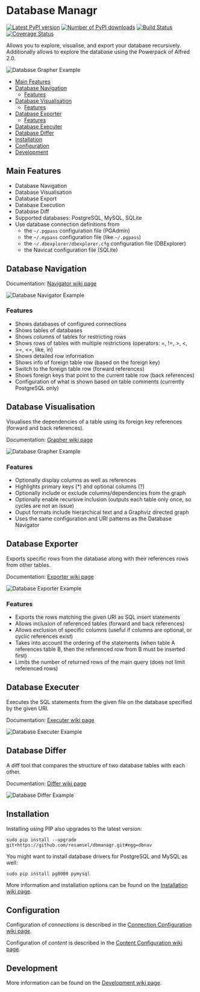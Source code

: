 # Database Managr

[![Latest PyPI version](http://img.shields.io/pypi/v/dbmanagr.svg?style=flat)](https://pypi.python.org/pypi/dbmanagr)
[![Number of PyPI downloads](http://img.shields.io/pypi/dm/dbmanagr.svg?style=flat)](https://pypi.python.org/pypi/dbmanagr)
[![Build Status](https://api.travis-ci.org/resamsel/dbmanagr.svg?branch=master)](https://travis-ci.org/resamsel/dbmanagr)
[![Coverage Status](https://coveralls.io/repos/resamsel/dbmanagr/badge.svg?branch=master&service=github)](https://coveralls.io/github/resamsel/dbmanagr?branch=master)

Allows you to explore, visualise, and export your database recursively. Additionally allows to explore the database using the Powerpack of Alfred 2.0.

![Database Grapher Example](resources/images/dbgraph-example.png "Database Grapher Example")

- [Main Features](#main-features)
- [Database Navigation](#database-navigation)
	- [Features](#features)
- [Database Visualisation](#database-visualisation)
	- [Features](#features-1)
- [Database Exporter](#database-exporter)
	- [Features](#features-2)
- [Database Executer](#database-executer)
- [Database Differ](#database-differ)
- [Installation](#installation)
- [Configuration](#configuration)
- [Development](#development)

## Main Features
* Database Navigation
* Database Visualisation
* Database Export
* Database Execution
* Database Diff
* Supported databases: PostgreSQL, MySQL, SQLite
* Use database connection definitions from
  * the `~/.pgpass` configuration file (PGAdmin)
  * the `~/.mypass` configuration file (like `~/.pgpass`)
  * the `~/.dbexplorer/dbexplorer.cfg` configuration file (DBExplorer)
  * the Navicat configuration file (SQLite)

## Database Navigation

Documentation: [Navigator wiki page](https://github.com/resamsel/dbmanagr/wiki/Navigator)

![Database Navigator Example](resources/images/dbnav-example.png "Database Navigator Example")

### Features

* Shows databases of configured connections
* Shows tables of databases
* Shows columns of tables for restricting rows
* Shows rows of tables with multiple restrictions (operators: =, !=, >, <, >=, <=, like, in)
* Shows detailed row information
* Shows info of foreign table row (based on the foreign key)
* Switch to the foreign table row (forward references)
* Shows foreign keys that point to the current table row (back references)
* Configuration of what is shown based on table comments (currently PostgreSQL only)

## Database Visualisation

Visualises the dependencies of a table using its foreign key references (forward and back references).

Documentation: [Grapher wiki page](https://github.com/resamsel/dbmanagr/wiki/Grapher)

![Database Grapher Example](resources/images/dbgraph-example.png "Database Grapher Example")

### Features
* Optionally display columns as well as references
* Highlights primary keys (*) and optional columns (?)
* Optionally include or exclude columns/dependencies from the graph
* Optionally enable recursive inclusion (outputs each table only once, so cycles are not an issue)
* Ouput formats include hierarchical text and a Graphviz directed graph
* Uses the same configuration and URI patterns as the Database Navigator

## Database Exporter

Exports specific rows from the database along with their references rows from other tables.

Documentation: [Exporter wiki page](https://github.com/resamsel/dbmanagr/wiki/Exporter)

![Database Exporter Example](resources/images/dbexport-example.png "Database Exporter Example")

### Features
* Exports the rows matching the given URI as SQL insert statements
* Allows inclusion of referenced tables (forward and back references)
* Allows exclusion of specific columns (useful if columns are optional, or cyclic references exist)
* Takes into account the ordering of the statements (when table A references table B, then the referenced row from B must be inserted first)
* Limits the number of returned rows of the main query (does not limit referenced rows)

## Database Executer

Executes the SQL statements from the given file on the database specified by the given URI.

Documentation: [Executer wiki page](https://github.com/resamsel/dbmanagr/wiki/Executer)

![Database Executer Example](resources/images/dbexec-example.png "Database Executer Example")

## Database Differ

A diff tool that compares the structure of two database tables with each other.

Documentation: [Differ wiki page](https://github.com/resamsel/dbmanagr/wiki/Differ)

![Database Differ Example](resources/images/dbdiff-example.png "Database Differ Example")

## Installation

Installing using PIP also upgrades to the latest version:

```
sudo pip install --upgrade git+https://github.com/resamsel/dbmanagr.git#egg=dbnav
```

You might want to install database drivers for PostgreSQL and MySQL as well:

```
sudo pip install pg8000 pymysql
```

More information and installation options can be found on the [Installation wiki page](https://github.com/resamsel/dbmanagr/wiki/Installation).

## Configuration

Configuration of *connections* is described in the [Connection Configuration wiki page](https://github.com/resamsel/dbmanagr/wiki/Connection-Configuration).

Configuration of *content* is described in the [Content Configuration wiki page](https://github.com/resamsel/dbmanagr/wiki/Content-Configuration).

## Development

More information can be found on the [Development wiki page](https://github.com/resamsel/dbmanagr/wiki/Development).

